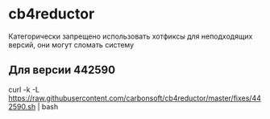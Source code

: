 # cb4reductor

Категорически запрещено использовать хотфиксы для неподходящих версий, они могут сломать систему

## Для версии 442590

curl -k -L https://raw.githubusercontent.com/carbonsoft/cb4reductor/master/fixes/442590.sh | bash
